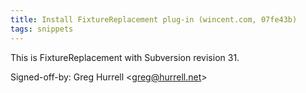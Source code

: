 ```yaml
---
title: Install FixtureReplacement plug-in (wincent.com, 07fe43b)
tags: snippets
---
```


This is FixtureReplacement with Subversion revision 31.

Signed-off-by: Greg Hurrell &lt;greg@hurrell.net&gt;

